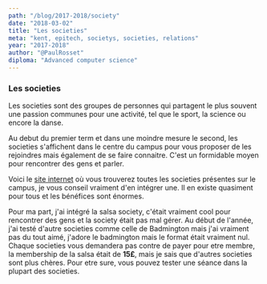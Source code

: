 ```yaml
---
path: "/blog/2017-2018/society"
date: "2018-03-02"
title: "Les societies"
meta: "kent, epitech, societys, societies, relations"
year: "2017-2018"
author: "@PaulRosset"
diploma: "Advanced computer science"
---
```


### Les societies

Les societies sont des groupes de personnes qui partagent le plus souvent une passion communes pour une activité, tel que le sport, la science ou encore la danse.

Au debut du premier term et dans une moindre mesure le second, les societies s'affichent dans le centre du campus pour vous proposer de les rejoindres mais également de se faire connaitre.
C'est un formidable moyen pour rencontrer des gens et parler.

Voici le [site internet](https://kentunion.co.uk/activities/societies/) où vous trouverez toutes les societies présentes sur le campus, je vous conseil vraiment d'en intégrer une. Il en existe quasiment pour tous et les bénéfices sont énormes.

Pour ma part, j'ai intégré la salsa society, c'était vraiment cool pour rencontrer des gens et la society était pas mal gérer. Au début de l'année, j'ai testé d'autre societies comme celle de Badmington mais j'ai vraiment pas du tout aimé, j'adore le badmington mais le format était vraiment nul. Chaque societies vous demandera pas contre de payer pour etre membre, la membership de la salsa était de **15£**, mais je sais que d'autres societies sont plus chères. Pour etre sure, vous pouvez tester une séance dans la plupart des societies.
